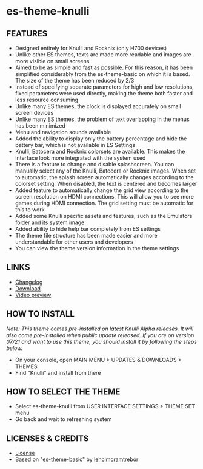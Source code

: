# es-theme-knulli
## FEATURES
- Designed entirely for Knulli and Rocknix (only H700 devices)
- Unlike other ES themes, texts are made more readable and images are more visible on small screens
- Aimed to be as simple and fast as possible. For this reason, it has been simplified considerably from the es-theme-basic on which it is based. The size of the theme has been reduced by 2/3
- Instead of specifying separate parameters for high and low resolutions, fixed parameters were used directly, making the theme both faster and less resource consuming
- Unlike many ES themes, the clock is displayed accurately on small screen devices
- Unlike many ES themes, the problem of text overlapping in the menus has been minimized
- Menu and navigation sounds available
- Added the ability to display only the battery percentage and hide the battery bar, which is not available in ES Settings
- Knulli, Batocera and Rocknix colorsets are available. This makes the interface look more integrated with the system used
- There is a feature to change and disable splashscreen. You can manually select any of the Knulli, Batocera or Rocknix images. When set to automatic, the splash screen automatically changes according to the colorset setting. When disabled, the text is centered and becomes larger
- Added feature to automatically change the grid view according to the screen resolution on HDMI connections. This will allow you to see more games during HDMI connection. The grid setting must be automatic for this to work
- Added some Knulli specific assets and features, such as the Emulators folder and its system image
- Added ability to hide help bar completely from ES settings
- The theme file structure has been made easier and more understandable for other users and developers
- You can view the theme version information in the theme settings
## LINKS
- [Changelog](https://github.com/symbuzzer/es-theme-knulli/blob/main/CHANGELOG.md)
- [Download](https://github.com/symbuzzer/es-theme-knulli/releases/latest/download/es-theme-knulli.zip)
- [Video preview](https://www.reddit.com/r/RG35XX_H/comments/1gnj63h/esthemeknulli_is_updated_to_v160/)
## HOW TO INSTALL
  *Note: This theme comes pre-installed on latest Knulli Alpha releases. It will also come pre-installed when public update released. If you are on version 07/21 and want to use this theme, you should install it by following the steps below.*
- On your console, open MAIN MENU > UPDATES & DOWNLOADS > THEMES
- Find "Knulli" and install from there

## HOW TO SELECT THE THEME
  - Select es-theme-knulli from USER INTERFACE SETTINGS > THEME SET menu
  - Go back and wait to refreshing system
 
## LICENSES & CREDITS
- [License](https://github.com/symbuzzer/es-theme-knulli/blob/main/LICENSE)
- Based on "[es-theme-basic](https://github.com/lehcimcramtrebor/es-theme-basic)" by [lehcimcramtrebor](https://github.com/lehcimcramtrebor)
